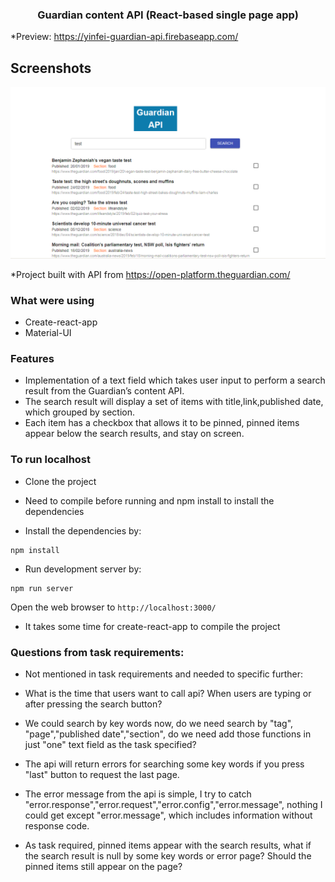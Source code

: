 
<p align="center">
    <h3 align="center">Guardian content API (React-based single page app)<br></h3>
</p>

*Preview: https://yinfei-guardian-api.firebaseapp.com/

## Screenshots
![](guardian_api.PNG)

*Project built with API from https://open-platform.theguardian.com/

### What were using

* Create-react-app
* Material-UI

### Features

* Implementation of a text field which takes user input to perform a search result from the Guardian’s content API. 
* The search result will display a set of items with title,link,published date, which grouped by section.
* Each item has a checkbox that allows it to be pinned, pinned items appear below the search results, and stay on screen.

### To run localhost

* Clone the project 

* Need to compile before running and npm install to install the dependencies

* Install the dependencies by:

```
npm install
```

* Run development server by:

```
npm run server
```

Open the web browser to `http://localhost:3000/`

* It takes some time for create-react-app to compile the project

### Questions from task requirements:

* Not mentioned in task requirements and needed to specific further:

* What is the time that users want to call api? When users are typing or after pressing the search button? 
 
* We could search by key words now, do we need search by "tag", "page","published date","section", 
do we need add those functions in just "one" text field as the task specified?

* The api will return errors for searching some key words if you press "last" button to request the last page.

* The error message from the api is simple, I try to catch "error.response","error.request","error.config","error.message",
nothing I could get except "error.message", which includes information without response code.

* As task required, pinned items appear with the search results, what if the search result is null by some key words or
error page? Should the pinned items still appear on the page?


